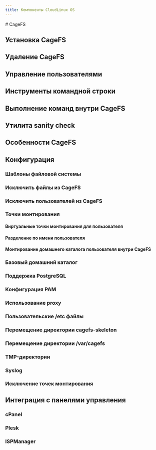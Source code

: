 ```yaml
---
title: Компоненты CloudLinux OS
---
```

<gtranslate-io>
# CageFS

## Установка CageFS

## Удаление CageFS

## Управление пользователями

## Инструменты командной строки

## Выполнение команд внутри CageFS

## Утилита sanity check

## Особенности CageFS

## Конфигурация

### Шаблоны файловой системы

### Исключить файлы из CageFS

### Исключить пользователей из CageFS

### Точки монтирования

#### Виртуальные точки монтирования для пользователя

#### Разделение по имени пользователя

#### Монтирование домашнего каталога пользователя внутри CageFS

### Базовый домашний каталог

### Поддержка PostgreSQL

### Конфигурация PAM

### Использование proxy

### Пользовательские /etc файлы

### Перемещение директории cagefs-skeleton

### Перемещение директории /var/cagefs

### TMP-директории

### Syslog

### Исключение точек монтирования

## Интеграция с панелями управления

### cPanel

### Plesk

### ISPManager
</gtranslate-io>